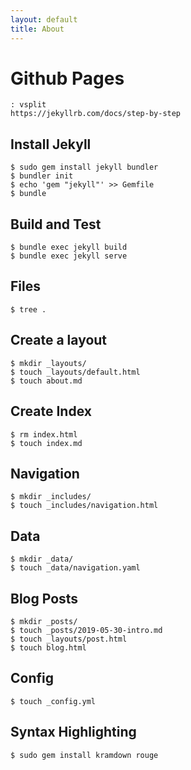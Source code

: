 ```yaml
---
layout: default
title: About
---
```

# Github Pages
    : vsplit
    https://jekyllrb.com/docs/step-by-step

## Install Jekyll
    $ sudo gem install jekyll bundler
    $ bundler init
    $ echo 'gem "jekyll"' >> Gemfile
    $ bundle

## Build and Test
    $ bundle exec jekyll build
    $ bundle exec jekyll serve

## Files
    $ tree .

## Create a layout
    $ mkdir _layouts/
    $ touch _layouts/default.html
    $ touch about.md

## Create Index
    $ rm index.html
    $ touch index.md

## Navigation
    $ mkdir _includes/
    $ touch _includes/navigation.html

## Data
    $ mkdir _data/
    $ touch _data/navigation.yaml

## Blog Posts
    $ mkdir _posts/
    $ touch _posts/2019-05-30-intro.md
    $ touch _layouts/post.html
    $ touch blog.html


## Config
    $ touch _config.yml

## Syntax Highlighting
    $ sudo gem install kramdown rouge
